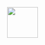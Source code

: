 <p align="center">
<img src="https://ga-dash.s3.amazonaws.com/production/assets/logo-9f88ae6c9c3871690e33280fcf557f33.png"
     width="70" />

</p>
